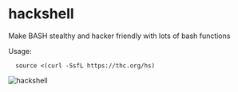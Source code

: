 # hackshell
Make BASH stealthy and hacker friendly with lots of bash functions

Usage:
```shell
  source <(curl -SsfL https://thc.org/hs)
```

![hackshell](https://github.com/user-attachments/assets/fe4e9f4c-d0f6-4886-8f2f-ef7e3f86b406)

